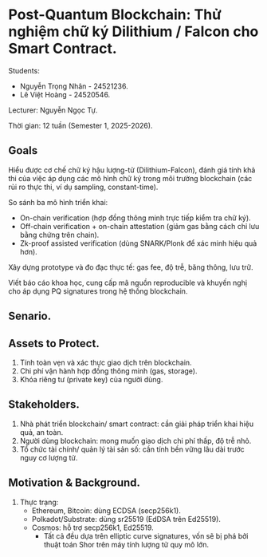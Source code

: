 # Post-Quantum Blockchain: Thử nghiệm chữ ký Dilithium / Falcon cho Smart Contract.
Students:
  - Nguyễn Trọng Nhân - 24521236. 
  - Lê Việt Hoàng - 24520546.

Lecturer: Nguyễn Ngọc Tự.

Thời gian: 12 tuần (Semester 1, 2025-2026).
## Goals
Hiểu được cơ chế chữ ký hậu lượng-tử (Dilithium-Falcon), đánh giá tính khả thi của việc áp dụng các mô hình chữ ký trong môi trường blockchain (các rủi ro thực thi, ví dụ sampling, constant-time).

So sánh ba mô hình triển khai:
  - On-chain verification (hợp đồng thông minh trực tiếp kiểm tra chữ ký).
  - Off-chain verification + on-chain attestation (giảm gas bằng cách chỉ lưu bằng chứng trên chain).
  - Zk-proof assisted verification (dùng SNARK/Plonk để xác minh hiệu quả hơn).

Xây dựng prototype và đo đạc thực tế: gas fee, độ trễ, băng thông, lưu trữ.

Viết báo cáo khoa học, cung cấp mã nguồn reproducible và khuyến nghị cho áp dụng PQ signatures trong hệ thống blockchain.
## Senario.

## Assets to Protect. 
1. Tính toàn vẹn và xác thực giao dịch trên blockchain.
2. Chi phí vận hành hợp đồng thông minh (gas, storage).
3. Khóa riêng tư (private key) của người dùng.
## Stakeholders.
1. Nhà phát triển blockchain/ smart contract: cần giải pháp triển khai hiệu quả, an toàn.
2. Người dùng blockchain: mong muốn giao dịch chi phí thấp, độ trễ nhỏ.
3. Tổ chức tài chính/ quản lý tài sản số: cần tính bền vững lâu dài trước nguy cơ lượng tử.
## Motivation & Background.
1. Thực trạng:
    - Ethereum, Bitcoin: dùng ECDSA (secp256k1).
    - Polkadot/Substrate: dùng sr25519 (EdDSA trên Ed25519).
    - Cosmos: hỗ trợ secp256k1, Ed25519.
        * Tất cả đều dựa trên elliptic curve signatures, vốn sẽ bị phá bởi thuật toán Shor trên máy tính lượng tử quy mô lớn.


